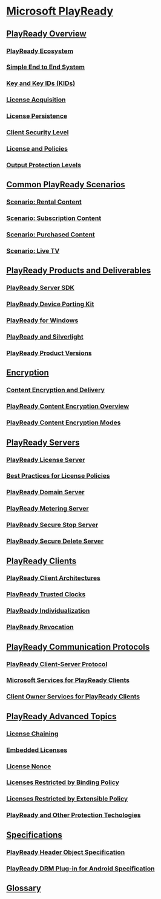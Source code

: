 # [Microsoft PlayReady](index.md)

## [PlayReady Overview](Overview/playready-overview.md)

### [PlayReady Ecosystem](Overview/playready-ecosystem.md)

### [Simple End to End System](Overview/simple-end-to-end-system.md)

### [Key and Key IDs (KIDs)](Overview/key-and-key-ids-kids.md)

### [License Acquisition](Overview/license-acquisition.md)

### [License Persistence](Overview/license-persistence.md)

### [Client Security Level](Overview/security-level.md)

### [License and Policies](Overview/license-and-policies.md)

### [Output Protection Levels](Overview/output-protection-levels.md)

## [Common PlayReady Scenarios](Overview/common-playready-scenarios.md)

### [Scenario: Rental Content](Overview/scenario-rental-content.md)

### [Scenario: Subscription Content](Overview/scenario-subscription-content.md)

### [Scenario: Purchased Content](Overview/scenario-purchased-content.md)

### [Scenario: Live TV](Overview/scenario-live-tv.md)

## [PlayReady Products and Deliverables](Overview/playready-products-and-deliverables.md)

### [PlayReady Server SDK](Overview/playready-server-sdk.md)

### [PlayReady Device Porting Kit](Overview/playready-porting-kit.md)

### [PlayReady for Windows](Overview/playready-for-windows.md)

### [PlayReady and Silverlight](Overview/playready-and-silverlight.md)

### [PlayReady Product Versions](Overview/playready-product-versions.md)

## [Encryption](Overview/encryption.md)

### [Content Encryption and Delivery](Overview/content-encryption-and-delivery.md)

### [PlayReady Content Encryption Overview](Overview/playready-content-encryption-overview.md)

### [PlayReady Content Encryption Modes](Overview/playready-content-encryption-modes.md)

## [PlayReady Servers](Overview/playready-servers.md)

### [PlayReady License Server](Overview/playready-license-server.md)

### [Best Practices for License Policies](Overview/policies-best-practices.md)

### [PlayReady Domain Server](Overview/playready-domain-server.md)

### [PlayReady Metering Server](Overview/playready-metering-server.md)

### [PlayReady Secure Stop Server](Overview/playready-secure-stop-server.md)

### [PlayReady Secure Delete Server](Overview/playready-secure-delete-server.md)

## [PlayReady Clients](Overview/playready-clients.md)

### [PlayReady Client Architectures](Overview/playready-client-architectures.md)

### [PlayReady Trusted Clocks](Overview/trusted-clocks.md)

### [PlayReady Individualization](Overview/individualization.md)

### [PlayReady Revocation](Overview/revocation.md)

## [PlayReady Communication Protocols](Overview/playready-communication-protocols.md)

### [PlayReady Client-Server Protocol](Overview/playready-client-server-protocol.md)

### [Microsoft Services for PlayReady Clients](Overview/microsoft-playready-services.md)

### [Client Owner Services for PlayReady Clients](Overview/client-playready-services.md)

## [PlayReady Advanced Topics](Overview/playready-advanced-topics.md)

### [License Chaining](Overview/license-chaining.md)

### [Embedded Licenses](Overview/embedded-licenses.md)

### [License Nonce](Overview/license-nonce.md)

### [Licenses Restricted by Binding Policy](Overview/licenses-restricted-by-binding-policy.md)

### [Licenses Restricted by Extensible Policy](Overview/licenses-restricted-by-extensible-policy.md)

### [PlayReady and Other Protection Techologies](Overview/playready-and-other-protection-technologies.md)

## [Specifications](Specifications/specifications.md)

### [PlayReady Header Object Specification](Specifications/playready-header-specification.md)

### [PlayReady DRM Plug-in for Android Specification](Specifications/playready-drm-plugin-for-android-specification.md)

## [Glossary](Overview/glossary.md)

